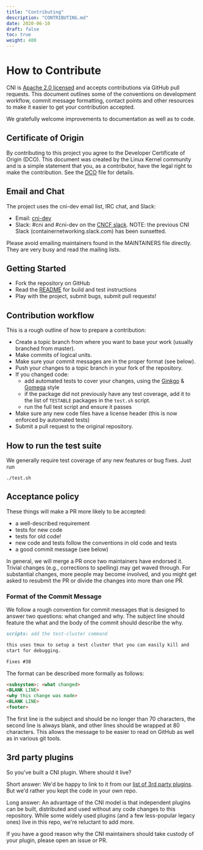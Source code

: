```yaml
---
title: "Contributing"
description: "CONTRIBUTING.md"
date: 2020-06-10
draft: false
toc: true
weight: 400
---
```



# How to Contribute

CNI is [Apache 2.0 licensed](https://github.com/containernetworking/cni/blob/master/LICENSE) and accepts contributions via GitHub
pull requests. This document outlines some of the conventions on development
workflow, commit message formatting, contact points and other resources to make
it easier to get your contribution accepted.

We gratefully welcome improvements to documentation as well as to code.

## Certificate of Origin

By contributing to this project you agree to the Developer Certificate of
Origin (DCO). This document was created by the Linux Kernel community and is a
simple statement that you, as a contributor, have the legal right to make the
contribution. See the [DCO](/docs/dco/) file for details.

## Email and Chat

The project uses the cni-dev email list, IRC chat, and Slack:
- Email: [cni-dev](https://groups.google.com/forum/#!forum/cni-dev)
- Slack: #cni and #cni-dev on the [CNCF slack](https://slack.cncf.io/).  NOTE: the previous CNI Slack (containernetworking.slack.com) has been sunsetted.

Please avoid emailing maintainers found in the MAINTAINERS file directly. They
are very busy and read the mailing lists.

## Getting Started

- Fork the repository on GitHub
- Read the [README](https://github.com/containernetworking/cni/blob/master/README.md) for build and test instructions
- Play with the project, submit bugs, submit pull requests!

## Contribution workflow

This is a rough outline of how to prepare a contribution:

- Create a topic branch from where you want to base your work (usually branched from master).
- Make commits of logical units.
- Make sure your commit messages are in the proper format (see below).
- Push your changes to a topic branch in your fork of the repository.
- If you changed code:
  - add automated tests to cover your changes, using the [Ginkgo](https://onsi.github.io/ginkgo/) & [Gomega](https://onsi.github.io/gomega/) style
  - if the package did not previously have any test coverage, add it to the list
   of `TESTABLE` packages in the `test.sh` script.
  - run the full test script and ensure it passes
- Make sure any new code files have a license header (this is now enforced by automated tests)
- Submit a pull request to the original repository.

## How to run the test suite

We generally require test coverage of any new features or bug fixes. Just run

```
./test.sh
```


## Acceptance policy

These things will make a PR more likely to be accepted:

- a well-described requirement
- tests for new code
- tests for old code!
- new code and tests follow the conventions in old code and tests
- a good commit message (see below)

In general, we will merge a PR once two maintainers have endorsed it.
Trivial changes (e.g., corrections to spelling) may get waved through.
For substantial changes, more people may become involved, and you might get asked to resubmit the PR or divide the changes into more than one PR.

### Format of the Commit Message

We follow a rough convention for commit messages that is designed to answer two
questions: what changed and why. The subject line should feature the what and
the body of the commit should describe the why.

```md
scripts: add the test-cluster command

this uses tmux to setup a test cluster that you can easily kill and
start for debugging.

Fixes #38
```

The format can be described more formally as follows:

```md
<subsystem>: <what changed>
<BLANK LINE>
<why this change was made>
<BLANK LINE>
<footer>
```

The first line is the subject and should be no longer than 70 characters, the
second line is always blank, and other lines should be wrapped at 80 characters.
This allows the message to be easier to read on GitHub as well as in various
git tools.

## 3rd party plugins

So you've built a CNI plugin.  Where should it live?

Short answer: We'd be happy to link to it from our [list of 3rd party plugins](/docs/#3rd-party-plugins).
But we'd rather you kept the code in your own repo.

Long answer: An advantage of the CNI model is that independent plugins can be
built, distributed and used without any code changes to this repository.  While
some widely used plugins (and a few less-popular legacy ones) live in this repo,
we're reluctant to add more.

If you have a good reason why the CNI maintainers should take custody of your
plugin, please open an issue or PR.
